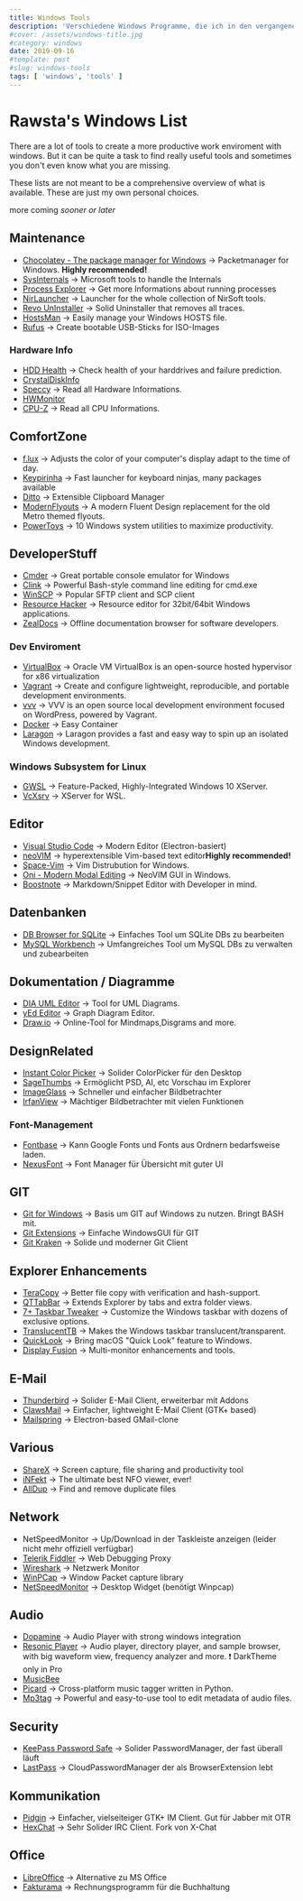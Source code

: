 ```yaml
---
title: Windows Tools
description: 'Verschiedene Windows Programme, die ich in den vergangenen Jahren benutzt habe oder immernoch benutze.'
#cover: /assets/windows-title.jpg
#category: windows
date: 2019-09-16
#template: post
#slug: windows-tools
tags: [ 'windows', 'tools' ]
---
```

# Rawsta's Windows List

There are a lot of tools to create a more productive work enviroment with windows. But it can be quite a task to find really useful tools and sometimes you don't even know what you are missing.

These lists are not meant to be a comprehensive overview of what is available. These are just my own personal choices.

more coming _sooner or later_

## Maintenance

- [Chocolatey - The package manager for Windows](https://chocolatey.org/) -> Packetmanager for Windows. **Highly recommended!**
- [SysInternals](https://docs.microsoft.com/de-de/sysinternals/) -> Microsoft tools to handle the Internals
- [Process Explorer](https://docs.microsoft.com/de-de/sysinternals/downloads/process-explorer) -> Get more Informations about running processes
- [NirLauncher](https://launcher.nirsoft.net/) -> Launcher for the whole collection of NirSoft tools.
- [Revo UnInstaller](https://www.revouninstaller.com/) -> Solid Uninstaller that removes all traces.
- [HostsMan](http://www.abelhadigital.com/hostsman/) -> Easily manage your Windows HOSTS file.
- [Rufus](https://rufus.ie/) -> Create bootable USB-Sticks for ISO-Images

### Hardware Info

- [HDD Health](http://panterasoft.com/hdd-health/) -> Check health of your harddrives and failure prediction.
- [CrystalDiskInfo](https://crystalmark.info/en/software/crystaldiskinfo/)
- [Speccy](https://www.ccleaner.com/speccy) -> Read all Hardware Informations.
- [HWMonitor](https://www.cpuid.com/softwares/hwmonitor.html)
- [CPU-Z](https://www.cpuid.com/softwares/cpu-z.html) -> Read all CPU Informations.

## ComfortZone

- [f.lux](https://justgetflux.com/) -> Adjusts the color of your computer's display adapt to the time of day.
- [Keypirinha](http://keypirinha.com/) -> Fast launcher for keyboard ninjas, many packages available
- [Ditto](https://ditto-cp.sourceforge.io/) -> Extensible Clipboard Manager
- [ModernFlyouts](https://github.com/ShankarBUS/ModernFlyouts) -> A modern Fluent Design replacement for the old Metro themed flyouts.
- [PowerToys](https://github.com/microsoft/PowerToys) -> 10 Windows system utilities to maximize productivity.

## DeveloperStuff

- [Cmder](https://cmder.net/) -> Great portable console emulator for Windows
- [Clink](https://mridgers.github.io/clink/) -> Powerful Bash-style command line editing for cmd.exe
- [WinSCP](https://winscp.net/eng/index.php) -> Popular SFTP client and SCP client
- [Resource Hacker](http://www.angusj.com/resourcehacker/) -> Resource editor for 32bit/64bit Windows applications.
- [ZealDocs](https://zealdocs.org/) -> Offline documentation browser for software developers.

### Dev Enviroment

- [VirtualBox](https://www.virtualbox.org/) -> Oracle VM VirtualBox is an open-source hosted hypervisor for x86 virtualization
- [Vagrant](https://www.vagrantup.com/) -> Create and configure lightweight, reproducible, and portable development environments.
- [vvv](https://varyingvagrantvagrants.org/) -> VVV is an open source local development environment focused on WordPress, powered by Vagrant.
- [Docker](https://www.docker.com/) -> Easy Container
- [Laragon](https://laragon.org/) -> Laragon provides a fast and easy way to spin up an isolated Windows development.

### Windows Subsystem for Linux

- [GWSL](https://opticos.github.io/gwsl/) -> Feature-Packed, Highly-Integrated Windows 10 XServer.
- [VcXsrv](https://sourceforge.net/projects/vcxsrv/) -> XServer for WSL.

## Editor

- [Visual Studio Code](https://code.visualstudio.com/) -> Modern Editor (Electron-basiert)
- [neoVIM](https://neovim.io/) -> hyperextensible Vim-based text editor**Highly recommended!**
- [Space-Vim](https://github.com/liuchengxu/space-vim) -> Vim Distrubution for Windows.
- [Oni - Modern Modal Editing](https://www.onivim.io/) -> NeoVIM GUI in Windows.
- [Boostnote](https://boostnote.io/) -> Markdown/Snippet Editor with Developer in mind.

## Datenbanken

- [DB Browser for SQLite](http://sqlitebrowser.org/) -> Einfaches Tool um SQLite DBs zu bearbeiten
- [MySQL Workbench](https://dev.mysql.com/downloads/workbench/) -> Umfangreiches Tool um MySQL DBs zu verwalten und zubearbeiten

## Dokumentation / Diagramme

- [DIA UML Editor](http://dia-installer.de/) -> Tool for UML Diagrams.
- [yEd Editor](https://www.yworks.com/products/yed) -> Graph Diagram Editor.
- [Draw.io](http://draw.io/) -> Online-Tool for Mindmaps,Disgrams and more.

## DesignRelated

- [Instant Color Picker](http://www.youngsmarts.com/) -> Solider ColorPicker für den Desktop
- [SageThumbs](https://sourceforge.net/projects/sagethumbs/) -> Ermöglicht PSD, AI, etc Vorschau im Explorer
- [ImageGlass](https://imageglass.org/) -> Schneller und einfacher Bildbetrachter
- [IrfanView](https://irfanview.com/) -> Mächtiger Bildbetrachter mit vielen Funktionen

### Font-Management

- [Fontbase](https://fontba.se/) -> Kann Google Fonts und Fonts aus Ordnern bedarfsweise laden.
- [NexusFont](http://www.xiles.net/) -> Font Manager für Übersicht mit guter UI

## GIT

- [Git for Windows](https://gitforwindows.org/) -> Basis um GIT auf Windows zu nutzen. Bringt BASH mit.
- [Git Extensions](https://gitextensions.github.io/) -> Einfache WindowsGUI für GIT
- [Git Kraken](https://www.gitkraken.com) -> Solide und moderner Git Client

## Explorer Enhancements

- [TeraCopy](https://www.codesector.com/teracopy) -> Better file copy with verification and hash-support.
- [QTTabBar](http://qttabbar.wikidot.com/qttabbar) -> Extends Explorer by tabs and extra folder views.
- [7+ Taskbar Tweaker](https://tweaker.rammichael.com/) -> Customize the Windows taskbar with dozens of exclusive options.
- [TranslucentTB](https://translucenttb.github.io/) -> Makes the Windows taskbar translucent/transparent.
- [QuickLook](https://github.com/QL-Win/QuickLook) -> Bring macOS "Quick Look" feature to Windows.
- [Display Fusion](https://www.displayfusion.com/) -> Multi-monitor enhancements and tools.

## E-Mail

- [Thunderbird](https://www.thunderbird.net/de/) -> Solider E-Mail Client, erweiterbar mit Addons
- [ClawsMail](https://www.claws-mail.org/) -> Einfacher, lightweight E-Mail Client (GTK+ based)
- [Mailspring](https://getmailspring.com) -> Electron-based GMail-clone

## Various

- [ShareX](https://getsharex.com/) -> Screen capture, file sharing and productivity tool
- [iNFekt](https://infekt.ws/) -> The ultimate best NFO viewer, ever!
- [AllDup](http://www.alldup.de/) -> Find and remove duplicate files

## Network

- NetSpeedMonitor -> Up/Download in der Taskleiste anzeigen (leider nicht mehr offiziell verfügbar)
- [Telerik Fiddler](https://www.telerik.com/fiddler) -> Web Debugging Proxy
- [Wireshark](https://www.wireshark.org/download.html) -> Netzwerk Monitor
- [WinPCap](https://www.winpcap.org/) -> Window Packet capture library
- [NetSpeedMonitor](https://github.com/hanyizhao/NetSpeedMonitor) -> Desktop Widget (benötigt Winpcap)

## Audio

- [Dopamine](http://www.digimezzo.com/software/dopamine/) -> Audio Player with strong windows integration
- [Resonic Player](https://resonic.at/) -> Audio player, directory player, and sample browser, with big waveform view, frequency analyzer and more. :exclamation: DarkTheme only in Pro
- [MusicBee](https://getmusicbee.com/)
- [Picard](https://picard.musicbrainz.org/) -> Cross-platform music tagger written in Python.
- [Mp3tag](https://www.mp3tag.de/) -> Powerful and easy-to-use tool to edit metadata of audio files.

## Security

- [KeePass Password Safe](https://keepass.info/) -> Solider PasswordManager, der fast überall läuft
- [LastPass](https://lastpass.com) -> CloudPasswordManager der als BrowserExtension lebt

## Kommunikation

- [Pidgin](https://pidgin.im/) -> Einfacher, vielseiteiger GTK+ IM Client. Gut für Jabber mit OTR
- [HexChat](https://hexchat.github.io/) -> Sehr Solider IRC Client. Fork von X-Chat

## Office

- [LibreOffice](https://de.libreoffice.org/) -> Alternative zu MS Office
- [Fakturama](https://www.fakturama.info/)  -> Rechnungsprogramm für die Buchhaltung
